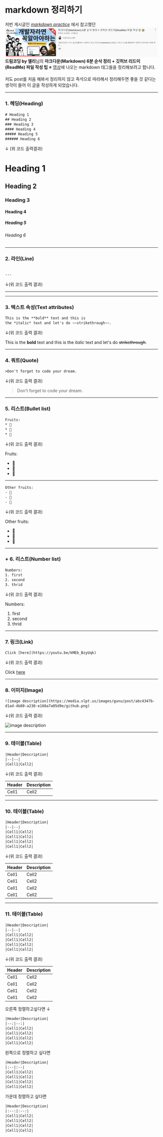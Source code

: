 # markdown 정리하기

저번 게시글인 [*markdown practice*](https://yoonseohyun.github.io/2021/07/07/markdown-practice/) 에서 참고했던 
![유튜브썸네일](/markdownyoutube.png)
**드림코딩 by 엘리**님의 **마크다운(Markdown) 6분 순삭 정리 + 깃허브 리드미(ReadMe) 파일 작성 팁 ⭐️** [영상](https://youtu.be/kMEb_BzyUqk)에 나오는 markdown 태그들을 정리해보려고 합니다. 

저도 post를 처음 해봐서 정리하지 않고 즉석으로 따라해서 정리해두면 좋을 것 같다는 생각이 들어 이 글을 작성하게 되었습니다.

---
<h3>1. 헤딩(Heading)</h3>

```
# Heading 1
## Heading 2
### Heading 3
#### Heading 4
##### Heading 5
###### Heading 6
```

↓ (위 코드 출력결과)

# Heading 1
## Heading 2
### Heading 3
#### Heading 4
##### Heading 5
###### Heading 6

---

<h3>2. 라인(Line)</h3>

```

---

```


↓(위 코드 출력 결과)

---

---

<h3>3. 텍스트 속성(Text attributes)</h3>

```
This is the **bold** text and this is 
the *italic* text and let's do ~~strikethrough~~.
```

↓(위 코드 출력 결과)

This is the **bold** text and this is 
the *italic* text and let's do ~~strikethrough~~.

---

<h3>4. 쿼트(Quote)</h3>

```
>Don't forget to code your dream.
```

↓(위 코드 출력 결과)

>Don't forget to code your dream.

---

<h3>5. 리스트(Bullet list)</h3>

```
Fruits:
* 🍑
* 🍍
* 🍅
```


↓(위 코드 출력 결과)

Fruits:
* 🍑
* 🍍
* 🍅

---

```
Other fruits:
- 🍆
- 🍊
- 🍋
```

↓(위 코드 출력 결과)

Other fruits:
- 🍆
- 🍊
- 🍋

---

<h3>+ 6. 리스트(Number list)</h3>


```
Numbers:
1. first
2. second
3. thrid
```

↓(위 코드 출력 결과)

Numbers:
1. first
2. second
3. thrid

---

<h3>7. 링크(Link)</h3>

```
Click [here](https://youtu.be/kMEb_BzyUqk)
```

↓(위 코드 출력 결과)

Click [here](https://youtu.be/kMEb_BzyUqk)

---

<h3>8. 이미지(Image)</h3>

```
![image description](https://media.vlpt.us/images/gunu/post/abc4347b-d1ad-4b80-a238-e168a7a05d9e/github.png)
```

↓(위 코드 출력 결과)

![image description](https://media.vlpt.us/images/gunu/post/abc4347b-d1ad-4b80-a238-e168a7a05d9e/github.png)

---

<h3>9. 테이블(Table)</h3>

```
|Header|Description|
|--|--|
|Cell1|Cell2|
```

↓(위 코드 출력 결과)

|Header|Description|
|--|--|
|Cell1|Cell2|

---

<h3>10. 테이블(Table)</h3>

```
|Header|Description|
|--|--|
|Cell1|Cell2|
|Cell1|Cell2|
|Cell1|Cell2|
|Cell1|Cell2|
```

↓(위 코드 출력 결과)

|Header|Description|
|--|--|
|Cell1|Cell2|
|Cell1|Cell2|
|Cell1|Cell2|
|Cell1|Cell2|

---

<h3>11. 테이블(Table)</h3>

```
|Header|Description|
|--|--|
|Cell1|Cell2|
|Cell1|Cell2|
|Cell1|Cell2|
|Cell1|Cell2|
```

↓(위 코드 출력 결과)

|Header|Description|
|--|--|
|Cell1|Cell2|
|Cell1|Cell2|
|Cell1|Cell2|
|Cell1|Cell2|


오른쪽 정렬하고싶다면 
↓

```
|Header|Description|
|--:|--:|
|Cell1|Cell2|
|Cell1|Cell2|
|Cell1|Cell2|
|Cell1|Cell2|
```

왼쪽으로 정렬하고 싶다면 
```
|Header|Description|
|:--|:--|
|Cell1|Cell2|
|Cell1|Cell2|
|Cell1|Cell2|
|Cell1|Cell2|
```

가운데 정렬하고 싶다면
```
|Header|Description|
|:--:|:--:|
|Cell1|Cell2|
|Cell1|Cell2|
|Cell1|Cell2|
|Cell1|Cell2|
```














